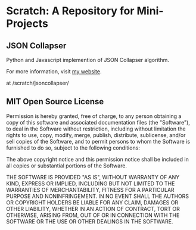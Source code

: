 Scratch: A Repository for Mini-Projects
=======================================

JSON Collapser
--------------
Python and Javascript implemention of JSON Collapser algorithm. 

For more information, visit [my website](http://alabidan.me/2012/07/21/json-pretty-print-and-json-multi-level-collapse-code-in-javascript-and-python/).

at /scratch/jsoncollapser/


MIT Open Source License
-----------------------

Permission is hereby granted, free of charge, to any person obtaining a copy of this software and associated documentation files (the "Software"), to deal in the Software without restriction, including without limitation the rights to use, copy, modify, merge, publish, distribute, sublicense, and/or sell copies of the Software, and to permit persons to whom the Software is furnished to do so, subject to the following conditions:

The above copyright notice and this permission notice shall be included in all copies or substantial portions of the Software.

THE SOFTWARE IS PROVIDED "AS IS", WITHOUT WARRANTY OF ANY KIND, EXPRESS OR IMPLIED, INCLUDING BUT NOT LIMITED TO THE WARRANTIES OF MERCHANTABILITY, FITNESS FOR A PARTICULAR PURPOSE AND NONINFRINGEMENT. IN NO EVENT SHALL THE AUTHORS OR COPYRIGHT HOLDERS BE LIABLE FOR ANY CLAIM, DAMAGES OR OTHER LIABILITY, WHETHER IN AN ACTION OF CONTRACT, TORT OR OTHERWISE, ARISING FROM, OUT OF OR IN CONNECTION WITH THE SOFTWARE OR THE USE OR OTHER DEALINGS IN THE SOFTWARE.